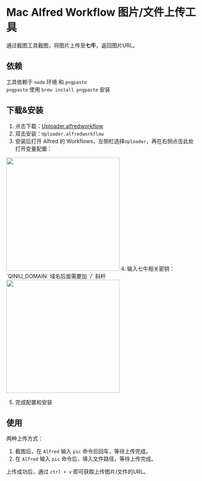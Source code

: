 # Mac Alfred Workflow 图片/文件上传工具  

通过截图工具截图，将图片上传至<strong>七牛</strong>，返回图片URL。

## 依赖  
工具依赖于 `node` 环境 和 `pngpaste`  
`pngpaste` 使用 `brew install pngpaste` 安装

## 下载&安装
1. 点击下载：<a href="https://ffx0s.github.io/MacWorkflowUploader/Uploader.alfredworkflow">Uploader.alfredworkflow</a>  
2. 双击安装：`Uploader.alfredworkflow`  
3. 安装后打开 Alfred 的 Workflows，左侧栏选择`Uploader`，再在右侧点击此处打开变量配置：  
<img src="http://static.webfed.cn/Fuu2GjeiXjy3EgJVh5Lofu6qwlDO" width="300">  
4. 输入七牛相关密钥：
`QINIU_DOMAIN` 域名后面需要加 `/` 斜杆  
<img src="http://static.webfed.cn/Fp2lhqsAuQCVhrQ_j7c5PtuHfCLa" width="300"> 

5. 完成配置和安装 

## 使用 
两种上传方式： 
1. 截图后，在 `Alfred` 输入 `pic` 命令后回车，等待上传完成。
2. 在 `Alfred` 输入 `pic` 命令后，填入文件路径，等待上传完成。  

上传成功后，通过 `ctrl + v` 即可获取上传图片/文件的URL。

